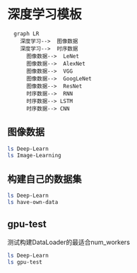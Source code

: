 # 深度学习模板

  ```mermaid
    graph LR
      深度学习-->  图像数据
      深度学习-->  时序数据
     	图像数据-->  LeNet
     	图像数据-->  AlexNet
     	图像数据-->  VGG
     	图像数据-->  GoogLeNet
     	图像数据-->  ResNet
     	时序数据-->  RNN
     	时序数据--> LSTM
     	时序数据--> CNN
  ```

## 图像数据

```powershell
ls Deep-Learn
ls Image-Learning
```

## 构建自己的数据集

```powershell
ls Deep-Learn
ls have-own-data
```

## gpu-test

测试构建DataLoader的最适合num_workers

```powershell
ls Deep-Learn
ls gpu-test
```

